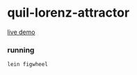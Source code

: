 # quil-lorenz-attractor

[live demo](https://cdn.rawgit.com/yogthos/quil-lorenz-attractor/demo/live/index.html)

### running

    lein figwheel

